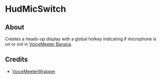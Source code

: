 # HudMicSwitch

## About

Creates a heads-up display with a global hotkey indicating if microphone is on or not in [VoiceMeeter Banana](https://vb-audio.com/Voicemeeter/banana.htm). 

## Credits

- [VoiceMeeterWrapper](https://github.com/tocklime/VoiceMeeterWrapper)

